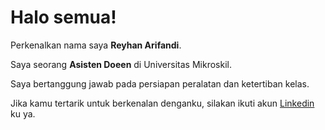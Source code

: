 # Halo semua! 

Perkenalkan nama saya **Reyhan Arifandi**.<br>

Saya seorang **Asisten Doeen** di Universitas Mikroskil.<br>

Saya bertanggung jawab pada persiapan peralatan dan ketertiban kelas.<br>

Jika kamu tertarik untuk berkenalan denganku, silakan ikuti akun [Linkedin](https://www.linkedin.com/in/reyhan-arifandi-1762a3256/) ku ya.
